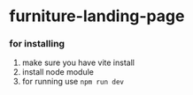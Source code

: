 # furniture-landing-page
### for installing
1. make sure you have vite install
2. install node module
3. for running use `npm run dev`
